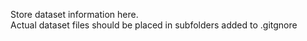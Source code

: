 Store dataset information here.  
Actual dataset files should be placed in subfolders added to .gitgnore